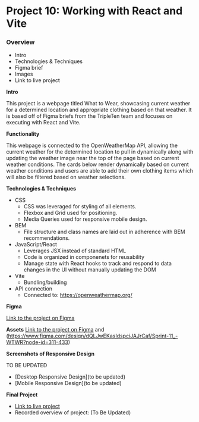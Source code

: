 # Project 10: Working with React and Vite

### Overview

- Intro
- Technologies & Techniques
- Figma brief
- Images
- Link to live project

**Intro**

This project is a webpage titled What to Wear, showcasing current weather for a determined location and appropriate clothing based on that weather. It is based off of Figma briefs from the TripleTen team and focuses on executing with React and Vite.

**Functionality**

This webpage is connected to the OpenWeatherMap API, allowing the current weather for the determined location to pull in dynamically along with updating the weather image near the top of the page based on current weather conditions. The cards below render dynamically based on current weather conditions and users are able to add their own clothing items which will also be filtered based on weather selections.

**Technologies & Techniques**

- CSS
  - CSS was leveraged for styling of all elements.
  - Flexbox and Grid used for positioning.
  - Media Queries used for responsive mobile design.
- BEM
  - File structure and class names are laid out in adherence with BEM recommendations.
- JavaScript/React
  - Leverages JSX instead of standard HTML
  - Code is organized in componenets for reusability
  - Manage state with React hooks to track and respond to data changes in the UI without manually updating the DOM
- Vite
  - Bundling/building
- API connection
  - Connected to: https://openweathermap.org/

**Figma**

[Link to the project on Figma](https://www.figma.com/design/F03bTb81Pw8IDPj5Y9rc5i/Sprint-10-Project--WTWR?node-id=311-433&p=f&t=xgSFxUeLZLB0EYNs-0)

**Assets**
[Link to the project on Figma](../se_project_react/src/assets/) and (https://www.figma.com/design/dQLJwEKasIdspciJAJrCaf/Sprint-11_-WTWR?node-id=311-433)

**Screenshots of Responsive Design**

TO BE UPDATED

- [Desktop Responsive Design](to be updated)
- [Mobile Responsive Design](to be updated)

**Final Project**

- [Link to live project](https://jraebowen.github.io/se_project_react/)
- Recorded overview of project: (To Be Updated)
